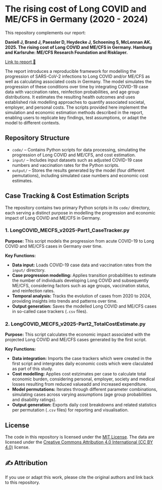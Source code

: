 # The rising cost of **Long COVID and ME/CFS** in Germany (2020 - 2024)

This repository complements our report:


**Daniell J, Brand J, Paessler D, Heydecke J, Schoening S, McLennan AK. 2025. The rising cost of Long COVID and ME/CFS in Germany. Hamburg and Karlsruhe: ME/CFS Research Foundation and Risklayer.**


[Link to report 📄]()


The report introduces a reproducible framework for modelling the progression of SARS-CoV-2 infections to Long COVID and/or ME/CFS as well as calculating associated costs in Germany. The model simulates the progression of these conditions over time by integrating COVID-19 case data with vaccination rates, reinfection probabilities, and age group distributions. It estimates the resulting health outcomes and uses established risk modelling approaches to quantify associated societal, employer, and personal costs. The scripts provided here implement the simulation and economic estimation methods described in the report, enabling users to replicate key findings, test assumptions, or adapt the model to different contexts.


## Repository Structure
- `code/` – Contains Python scripts for data processing, simulating the progression of Long COVID and ME/CFS, and cost estimation.
- `input/` – Includes input datasets such as adjusted COVID-19 case numbers and vaccination rates for the Python scripts.
- `output/` – Stores the results generated by the model (four different pemutations), including simulated case numbers and economic cost estimates.


## Case Tracking & Cost Estimation Scripts


The repository contains two primary Python scripts in its `code/` directory, each serving a distinct purpose in modelling the progression and economic impact of Long COVID and ME/CFS in Germany.

### 1. LongCOVID_MECFS_v2025-Part1_CaseTracker.py

**Purpose:** This script models the progression from acute COVID-19 to Long COVID and ME/CFS cases in Germany over time.

**Key Functions:**
- **Data input:** Loads COVID-19 case data and vaccination rates from the `input/` directory.
- **Case progression modelling:** Applies transition probabilities to estimate the number of individuals developing Long COVID and subsequently ME/CFS, considering factors such as age groups, vaccination status, and reinfection rates.
- **Temporal analysis:** Tracks the evolution of cases from 2020 to 2024, providing insights into trends and patterns over time.
- **Output generation:** Saves the modelled Long COVID and ME/CFS cases in so-called case trackers (`.csv` files).


### 2. LongCOVID_MECFS_v2025-Part2_TotalCostEstimate.py

**Purpose:** This script calculates the economic impact associated with the projected Long COVID and ME/CFS cases generated by the first script.

**Key Functions:**
- **Data integration:** Imports the case trackers which were created in the first script and intergrates daily economic costs which were claculated as part of this study.
- **Cost modelling:** Applies cost estzimates per case to calculate total economic burden, considering personal, employer, society and medical losses  resulting from reduced valueadd and increased expenditure.
- **Model permutations:** Iterates through different parameter combinations, simulating cases across varying assumptions (age group probabilities and disability ratings).
- **Output generation:** Exports daily cost breakdowns and related statistics per permutation (`.csv` files) for reporting and visualisation.

## License
The code in this repository is licensed under the [MIT License](https://mit-license.org/). The data are licensed under the [Creative Commons Attribution 4.0 International (CC BY 4.0)](https://creativecommons.org/licenses/by/4.0/) license.


## ✍️ Attribution
If you use or adapt this work, please cite the original authors and link back to this repository.
